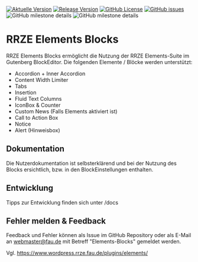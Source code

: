 [![Aktuelle Version](https://img.shields.io/github/package-json/v/rrze-webteam/rrze-elements-blocks/main?label=Version)](https://github.com/RRZE-Webteam/rrze-elements-blocks) [![Release Version](https://img.shields.io/github/v/release/rrze-webteam/rrze-elements-blocks?label=Release+Version)](https://github.com/rrze-webteam/rrze-elements-blocks/releases/) [![GitHub License](https://img.shields.io/github/license/rrze-webteam/rrze-elements-blocks)](https://github.com/RRZE-Webteam/rrze-elements-blocks) [![GitHub issues](https://img.shields.io/github/issues/RRZE-Webteam/rrze-elements-blocks)](https://github.com/RRZE-Webteam/rrze-elements-blocks/issues)
![GitHub milestone details](https://img.shields.io/github/milestones/progress-percent/RRZE-Webteam/RRZE-Elements-blocks/8)
![GitHub milestone details](https://img.shields.io/github/milestones/progress-percent/RRZE-Webteam/RRZE-Elements-blocks/9)

# RRZE Elements Blocks
RRZE Elements Blocks ermöglicht die Nutzung der RRZE Elements-Suite im Gutenberg BlockEditor. Die folgenden Elemente / Blöcke werden unterstützt:

- Accordion + Inner Accordion
- Content Width Limiter
- Tabs
- Insertion
- Fluid Text Columns
- IconBox & Counter
- Custom News (Falls Elements aktiviert ist)
- Call to Action Box
- Notice
- Alert (Hinweisbox)

## Dokumentation
Die Nutzerdokumentation ist selbsterklärend und bei der Nutzung des Blocks ersichtlich, bzw. in den BlockEinstellungen enthalten.

## Entwicklung
Tipps zur Entwicklung finden sich unter /docs

## Fehler melden & Feedback
Feedback und Fehler können als Issue im GitHub Repository oder als E-Mail an webmaster@fau.de mit Betreff "Elements-Blocks" gemeldet werden.

Vgl. https://www.wordpress.rrze.fau.de/plugins/elements/
